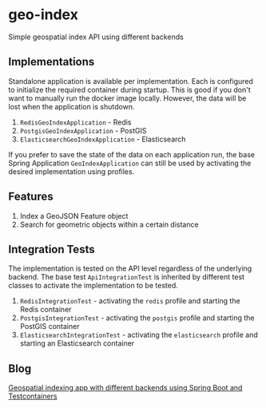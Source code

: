 # geo-index
Simple geospatial index API using different backends

## Implementations

Standalone application is available per implementation. Each is configured to initialize the required container during startup.
This is good if you don't want to manually run the docker image locally. However, the data will be lost when the application is shutdown.

1. `RedisGeoIndexApplication` - Redis
2. `PostgisGeoIndexApplication` - PostGIS
3. `ElasticsearchGeoIndexApplication` - Elasticsearch

If you prefer to save the state of the data on each application run, the base Spring Application `GeoIndexApplication` can still be used by activating the desired implementation using profiles.

## Features
1. Index a GeoJSON Feature object
2. Search for geometric objects within a certain distance

## Integration Tests

The implementation is tested on the API level regardless of the underlying backend. 
The base test `ApiIntegrationTest` is inherited by different test classes to activate the implementation to be tested.
1. `RedisIntegrationTest` - activating the `redis` profile and starting the Redis container
2. `PostgisIntegrationTest` - activating the `postgis` profile and starting the PostGIS container
3. `ElasticsearchIntegrationTest` - activating the `elasticsearch` profile and starting an Elasticsearch container

## Blog

[Geospatial indexing app with different backends using Spring Boot and Testcontainers](https://www.morenomjc.dev/geospatial-indexing)
